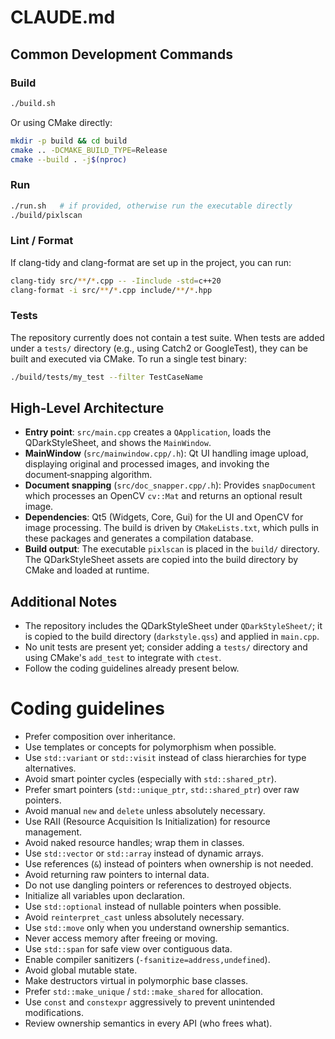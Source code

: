 # CLAUDE.md

## Common Development Commands

### Build
```bash
./build.sh
```
Or using CMake directly:
```bash
mkdir -p build && cd build
cmake .. -DCMAKE_BUILD_TYPE=Release
cmake --build . -j$(nproc)
```

### Run
```bash
./run.sh   # if provided, otherwise run the executable directly
./build/pixlscan
```

### Lint / Format
If clang-tidy and clang-format are set up in the project, you can run:
```bash
clang-tidy src/**/*.cpp -- -Iinclude -std=c++20
clang-format -i src/**/*.cpp include/**/*.hpp
```

### Tests
The repository currently does not contain a test suite. When tests are added under a `tests/` directory (e.g., using Catch2 or GoogleTest), they can be built and executed via CMake. To run a single test binary:
```bash
./build/tests/my_test --filter TestCaseName
```

## High‑Level Architecture

- **Entry point**: `src/main.cpp` creates a `QApplication`, loads the QDarkStyleSheet, and shows the `MainWindow`.
- **MainWindow** (`src/mainwindow.cpp/.h`): Qt UI handling image upload, displaying original and processed images, and invoking the document‑snapping algorithm.
- **Document snapping** (`src/doc_snapper.cpp/.h`): Provides `snapDocument` which processes an OpenCV `cv::Mat` and returns an optional result image.
- **Dependencies**: Qt5 (Widgets, Core, Gui) for the UI and OpenCV for image processing. The build is driven by `CMakeLists.txt`, which pulls in these packages and generates a compilation database.
- **Build output**: The executable `pixlscan` is placed in the `build/` directory. The QDarkStyleSheet assets are copied into the build directory by CMake and loaded at runtime.

## Additional Notes

- The repository includes the QDarkStyleSheet under `QDarkStyleSheet/`; it is copied to the build directory (`darkstyle.qss`) and applied in `main.cpp`.
- No unit tests are present yet; consider adding a `tests/` directory and using CMake's `add_test` to integrate with `ctest`.
- Follow the coding guidelines already present below.

# Coding guidelines

* Prefer composition over inheritance.
* Use templates or concepts for polymorphism when possible.
* Use `std::variant` or `std::visit` instead of class hierarchies for type alternatives.
* Avoid smart pointer cycles (especially with `std::shared_ptr`).
* Prefer smart pointers (`std::unique_ptr`, `std::shared_ptr`) over raw pointers.
* Avoid manual `new` and `delete` unless absolutely necessary.
* Use RAII (Resource Acquisition Is Initialization) for resource management.
* Avoid naked resource handles; wrap them in classes.
* Use `std::vector` or `std::array` instead of dynamic arrays.
* Use references (`&`) instead of pointers when ownership is not needed.
* Avoid returning raw pointers to internal data.
* Do not use dangling pointers or references to destroyed objects.
* Initialize all variables upon declaration.
* Use `std::optional` instead of nullable pointers when possible.
* Avoid `reinterpret_cast` unless absolutely necessary.
* Use `std::move` only when you understand ownership semantics.
* Never access memory after freeing or moving.
* Use `std::span` for safe view over contiguous data.
* Enable compiler sanitizers (`-fsanitize=address,undefined`).
* Avoid global mutable state.
* Make destructors virtual in polymorphic base classes.
* Prefer `std::make_unique` / `std::make_shared` for allocation.
* Use `const` and `constexpr` aggressively to prevent unintended modifications.
* Review ownership semantics in every API (who frees what).
